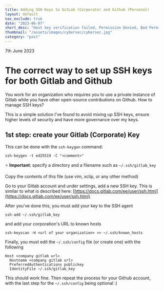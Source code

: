 ```yaml
---
title: Adding SSH Keys to GitLab (Corporate) and Github (Personal)
layout: default
nav_exclude: true
date: "2023-06-07"
short_desc: "Host key verification failed, Permission Denied, Bad Permissions, Error in libcrypto and other annoying issues you can prevent by ssh keys organization"
thumbnail: "/assets/images/cybersec/cybersec.jpg"
category: "post"
---
```

7th June 2023
# The correct way to set up SSH keys for both Gitlab and Github

You work for an organization who requires you to use a private instance of Gitlab while you have other open-source contributions on Github. How to manage SSH keys?

This is a simple solution I've found to avoid mixing up SSH keys, ensure higher levels of security and have more governance over my keys. 

## 1st step: create your Gitlab (Corporate) Key

This can be done with the `ssh-keygen` command:

```shell
ssh-keygen -t ed25519 -C "<comment>"
```

⭐ **Important**: specify a directory and a filename such as `~/.ssh/gitlab_key`

Copy the contents of this file (use vim, xclip, or any other method)

Go to your Gitlab account and under settings, add a new SSH key. This is similar to what is described here: [https://docs.gitlab.com/ee/user/ssh.html](https://docs.gitlab.com/ee/user/ssh.html)

After you've done this, you must add your key to the SSH agent

```shell
ssh-add ~/.ssh/gitlab_key
```

and add your corporation's URL to known hosts 


```shell
ssh-keyscan -H <url of your organization> >> ~/.ssh/known_hosts
```

Finally, you must edit the `~/.ssh/config` file (or create one) with the following

```shell
Host <company gitlab url>
  Hostname <company gitlab url>
  PreferredAuthentications publickey
  IdentityFile ~/.ssh/gitlab_key
```

This should work fine. Then repeat the process for your Github account, with the last step for the `~/.ssh/config` being optional :)